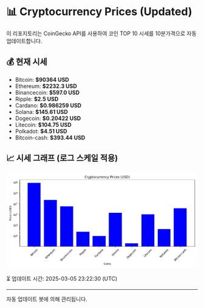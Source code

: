 
# 📊 Cryptocurrency Prices (Updated)

이 리포지토리는 CoinGecko API를 사용하여 코인 TOP 10 시세를 10분가격으로 자동 업데이트합니다.

## 💰 현재 시세
- Bitcoin: **$90364 USD**
- Ethereum: **$2232.3 USD**
- Binancecoin: **$597.0 USD**
- Ripple: **$2.5 USD**
- Cardano: **$0.986259 USD**
- Solana: **$145.61 USD**
- Dogecoin: **$0.20422 USD**
- Litecoin: **$104.75 USD**
- Polkadot: **$4.51 USD**
- Bitcoin-cash: **$393.44 USD**

## 📈 시세 그래프 (로그 스케일 적용)
![Crypto Prices](crypto_prices.png)

⏳ 업데이트 시간: 2025-03-05 23:22:30 (UTC)

---
자동 업데이트 봇에 의해 관리됩니다.

